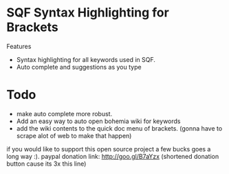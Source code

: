 SQF Syntax Highlighting for Brackets
============
Features
 * Syntax highlighting for all keywords used in SQF.
 * Auto complete and suggestions as you type

Todo
============
  * make auto complete more robust.
  * Add an easy way to auto open bohemia wiki for keywords
  * add the wiki contents to the quick doc menu of brackets. (gonna have to scrape alot of web to make that happen)

if you would like to support this open source project a few bucks goes a long way :).
paypal donation link: http://goo.gl/B7aYzx (shortened donation button cause its 3x this line)
